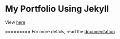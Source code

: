 My Portfolio Using Jekyll
=========================

View [here](https://davidlstarr.github.io/)

=========
For more details, read the [documentation](http://jekyllrb.com/)
